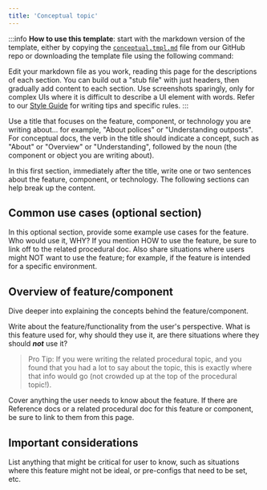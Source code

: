 ```yaml
---
title: 'Conceptual topic'
---
```


:::info **How to use this template**: start with the markdown version of the template, either by copying the
[`conceptual.tmpl.md`](https://github.com/theepicsaxguy/homelab/tree/main/docs/docs/templates) file from our GitHub repo
or downloading the template file using the following command:

Edit your markdown file as you work, reading this page for the descriptions of each section. You can build out a "stub
file" with just headers, then gradually add content to each section. Use screenshots sparingly, only for complex UIs
where it is difficult to describe a UI element with words. Refer to our [Style Guide](../style-guide.mdx) for writing
tips and specific rules. :::

Use a title that focuses on the feature, component, or technology you are writing about... for example, "About polices"
or "Understanding outposts". For conceptual docs, the verb in the title should indicate a concept, such as "About" or
"Overview" or "Understanding", followed by the noun (the component or object you are writing about).

In this first section, immediately after the title, write one or two sentences about the feature, component, or
technology. The following sections can help break up the content.

## Common use cases (optional section)

In this optional section, provide some example use cases for the feature. Who would use it, WHY? If you mention HOW to
use the feature, be sure to link off to the related procedural doc. Also share situations where users might NOT want to
use the feature; for example, if the feature is intended for a specific environment.

## Overview of feature/component

Dive deeper into explaining the concepts behind the feature/component.

Write about the feature/functionality from the user's perspective. What is this feature used for, why should they use
it, are there situations where they should **_not_** use it?

> Pro Tip: If you were writing the related procedural topic, and you found that you had a lot to say about the topic,
> this is exactly where that info would go (not crowded up at the top of the procedural topic!).

Cover anything the user needs to know about the feature. If there are Reference docs or a related procedural doc for
this feature or component, be sure to link to them from this page.

## Important considerations

List anything that might be critical for user to know, such as situations where this feature might not be ideal, or
pre-configs that need to be set, etc.
